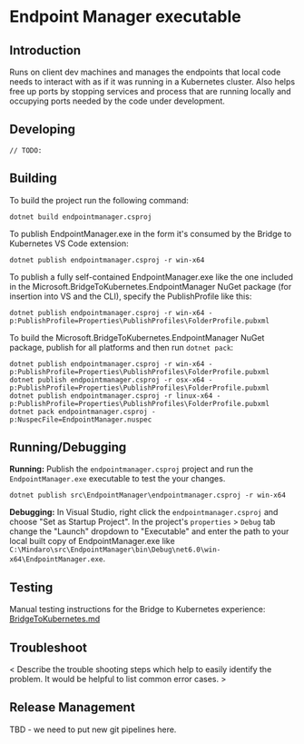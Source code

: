 # Endpoint Manager executable

Introduction
------------

Runs on client dev machines and manages the endpoints that local code needs to interact with as if it was running in a Kubernetes cluster. Also helps free up ports by stopping services and process that are running locally and occupying ports needed by the code under development.

Developing
----------
`// TODO:`

Building
--------
To build the project run the following command:
```
dotnet build endpointmanager.csproj
```

To publish EndpointManager.exe in the form it's consumed by the Bridge to Kubernetes VS Code extension: 
```
dotnet publish endpointmanager.csproj -r win-x64
```

To publish a fully self-contained EndpointManager.exe like the one included in the Microsoft.BridgeToKubernetes.EndpointManager NuGet package (for insertion into VS and the CLI), specify the PublishProfile like this:
```
dotnet publish endpointmanager.csproj -r win-x64 -p:PublishProfile=Properties\PublishProfiles\FolderProfile.pubxml
```

To build the Microsoft.BridgeToKubernetes.EndpointManager NuGet package, publish for all platforms and then run `dotnet pack`:
```
dotnet publish endpointmanager.csproj -r win-x64 -p:PublishProfile=Properties\PublishProfiles\FolderProfile.pubxml
dotnet publish endpointmanager.csproj -r osx-x64 -p:PublishProfile=Properties\PublishProfiles\FolderProfile.pubxml
dotnet publish endpointmanager.csproj -r linux-x64 -p:PublishProfile=Properties\PublishProfiles\FolderProfile.pubxml
dotnet pack endpointmanager.csproj -p:NuspecFile=EndpointManager.nuspec
```

Running/Debugging
-----------------
**Running:** Publish the `endpointmanager.csproj` project and run the `EndpointManager.exe` executable to test the your changes.
```
dotnet publish src\EndpointManager\endpointmanager.csproj -r win-x64
```

**Debugging:** In Visual Studio, right click the `endpointmanager.csproj` and choose "Set as Startup Project". In the project's `properties` > `Debug` tab change the "Launch" dropdown to "Executable" and enter the path to your local built copy of EndpointManager.exe like `C:\Mindaro\src\EndpointManager\bin\Debug\net6.0\win-x64\EndpointManager.exe`.

Testing
-------
Manual testing instructions for the Bridge to Kubernetes experience: [BridgeToKubernetes.md](../../test/manual/BridgeToKubernetes.md)

Troubleshoot
------------
< Describe the trouble shooting steps which help to easily identify the problem. It would be helpful to list common error cases. >

Release Management
------------------
TBD - we need to put new git pipelines here.

